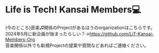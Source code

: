 <!--

**Here are some ideas to get you started:**

🙋‍♀️ A short introduction - what is your organization all about?
🌈 Contribution guidelines - how can the community get involved?
👩‍💻 Useful resources - where can the community find your docs? Is there anything else the community should know?
🍿 Fun facts - what does your team eat for breakfast?
🧙 Remember, you can do mighty things with the power of [Markdown](https://docs.github.com/github/writing-on-github/getting-started-with-writing-and-formatting-on-github/basic-writing-and-formatting-syntax)
-->
# Life is Tech! Kansai Members💻
(今のところ)音楽♫関係のProjectがあるほうのorganizationはこちらです。
 <br>2024年5月に新企画が始まったらしい？→https://github.com/LiT-Kansai-Members-Org
 <br>音楽関係以外でも新規Projectの提案や質問などあればご連絡ください。
